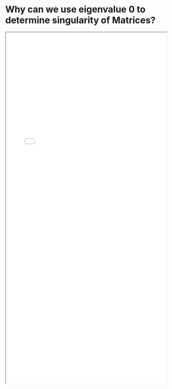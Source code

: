 # Why can we use eigenvalue 0 to determine singularity of Matrices?


<!--more-->
<iframe src="./pdf/eigenvalue_singularity.pdf" height="1100px" width="100%"></iframe>




<!-- ## Credit: -->

